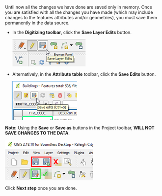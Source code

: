 Until now all the changes we have done are saved only in memory. Once
you are satisfied with all the changes you have made (which may include
changes to the features attributes and/or geometries), you must save
them permanently in the data source.

- In the **Digitizing toolbar**, click the **Save Layer Edits** button.

    ![save_layer_editis_button](save_layer_editis_button.png)

- Alternatively, in the **Attribute table** toolbar, click the
**Save Edits** button.

    ![save_edits_button](save_edits_button.png)

**Note:** Using the **Save** or **Save as** buttons in the Project
toolbar, **WILL NOT SAVE CHANGES TO THE DATA**.

![warning_save_buttons](warning_save_buttons.png)

Click **Next step** once you are done.